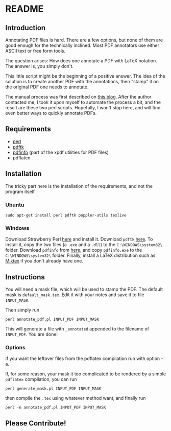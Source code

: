 README
======

Introduction
------------

Annotating PDF files is hard. There are a few
options, but none of them are good enough for the
technically inclined. Most PDF annotators use either
ASCII text or free form tools.

The question arises: How does one annotate a PDF
with LaTeX notation. The answer is, you simply
don't.

This little script might be the beginning of a
positive answer. The idea of the solution is to
create another PDF with the annotations, then
"stamp" it on the original PDF one needs to
annotate.

The manual process was first described on [this
blog](http://3diagramsperpage.wordpress.com/2011/07/29/mathematical-annotations-in-pdf-documents/).
After the author contacted me, I took it upon myself
to automate the process a bit, and the result are
these two perl scripts. Hopefully, I won't stop
here, and will find even better ways to quickly
annotate PDFs.

Requirements
------------
* [perl](http://www.perl.org/get.html)
* [pdftk](http://www.pdflabs.com/docs/install-pdftk/)
* [pdfinfo](http://www.foolabs.com/xpdf/) (part of the xpdf utilities for PDF files)
* pdflatex

Installation
------------
The tricky part here is the installation of the requirements, and not the program itself.

### Ubuntu

    sudo apt-get install perl pdftk poppler-utils texlive

### Windows

Download Strawberry Perl [here](http://strawberryperl.com/) and install it.
Download `pdftk` [here](http://strawberryperl.com/). To install it, copy
the two files (a `.exe` and a `.dll`) to the
`C:\WINDOWS\system32\` folder.
Download `pdfinfo` from
[here](http://www.foolabs.com/xpdf/download.html),
and copy `pdfinfo.exe` to the `C:\WINDOWS\system32\` folder.
Finally, install a LaTeX distribution such as
[Miktex](http://miktex.org/2.9/setup) if you
don't already have one.
    
Instructions
------------

You will need a mask file, which will be used to
stamp the PDF. The default mask is
`default_mask.tex`. Edit it with your notes and
save it to file `INPUT_MASK`.

Then simply run
    
    perl annotate_pdf.pl INPUT_PDF INPUT_MASK

This will generate a file with `_annotated` appended
to the filename of `INPUT_PDF`. You are done!

### Options

If you want the leftover files from the pdflatex
compilation run with option -a. 

If, for some reason, your mask it too complicated to
be rendered by a simple `pdflatex` compilation, you
can run

    perl generate_mask.pl INPUT_PDF INPUT_MASK

then compile the `.tex` using whatever method want,
and finally run

    perl -n annotate_pdf.pl INPUT_PDF INPUT_MASK

Please Contribute!
------------------
